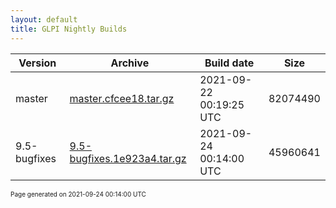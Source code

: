 ```yaml
---
layout: default
title: GLPI Nightly Builds
---
```


Version|Archive|Build date|Size
---|---|---|---
master|[master.cfcee18.tar.gz](master.cfcee18.tar.gz)|2021-09-22 00:19:25 UTC|82074490
9.5-bugfixes|[9.5-bugfixes.1e923a4.tar.gz](9.5-bugfixes.1e923a4.tar.gz)|2021-09-24 00:14:00 UTC|45960641

<font size="1">Page generated on 2021-09-24 00:14:00 UTC</font>
